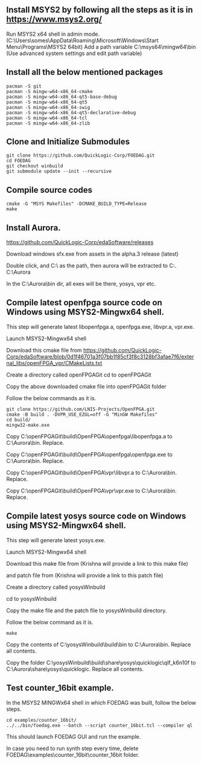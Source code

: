 
## Install MSYS2 by following all the steps as it is in https://www.msys2.org/

Run MSYS2 x64 shell in admin mode. (C:\Users\somes\AppData\Roaming\Microsoft\Windows\Start Menu\Programs\MSYS2 64bit)
Add a path variable C:\msys64\mingw64\bin (Use advanced system settings and edit path variable)

## Install all the below mentioned packages
```
pacman -S git
pacman -S mingw-w64-x86_64-cmake
pacman -S mingw-w64-x86_64-qt5-base-debug
pacman -S mingw-w64-x86_64-qt5
pacman -S mingw-w64-x86_64-swig
pacman -S mingw-w64-x86_64-qt5-declarative-debug
pacman -S mingw-w64-x86_64-tcl
pacman -S mingw-w64-x86_64-zlib
```

## Clone and Initialize Submodules
```
git clone https://github.com/QuickLogic-Corp/FOEDAG.git
cd FOEDAG
git checkout winbuild
git submodule update --init --recursive
```
## Compile source codes

```
cmake -G "MSYS Makefiles" -DCMAKE_BUILD_TYPE=Release
make
```


## Install Aurora.

https://github.com/QuickLogic-Corp/edaSoftware/releases

Download windows sfx.exe from assets in the alpha.3 release (latest)

Double click, and C:\ as the path, then aurora will be extracted to C:\. C:\Aurora

In the C:\Aurora\bin dir, all exes will be there, yosys, vpr etc.



## Compile latest openfpga source code on Windows using MSYS2-Mingwx64 shell.
This step will generate latest libopenfpga.a, openfpga.exe, libvpr.a, vpr.exe.

Launch MSYS2-Mingwx64 shell

Download this cmake file from
https://github.com/QuickLogic-Corp/edaSoftware/blob/0d1f46701a3f07bb1f85cf3f8c3128bf3afae7f6/external_libs/openFPGA_vpr/CMakeLists.txt

Create a directory called openFPGAGit
cd to openFPGAGit

Copy the above downloaded cmake file into openFPGAGit folder

Follow the below commands as it is.
```
git clone https://github.com/LNIS-Projects/OpenFPGA.git
cmake -B build . -DVPR_USE_EZGL=off -G "MinGW Makefiles"
cd build/
mingw32-make.exe
```
Copy C:\openFPGAGit\build\OpenFPGA\openfpga\libopenfpga.a to C:\Aurora\bin. Replace.

Copy C:\openFPGAGit\build\OpenFPGA\openfpga\openfpga.exe to C:\Aurora\bin. Replace.

Copy C:\openFPGAGit\build\OpenFPGA\vpr\libvpr.a to C:\Aurora\bin. Replace.

Copy C:\openFPGAGit\build\OpenFPGA\vpr\vpr.exe to C:\Aurora\bin. Replace.



## Compile latest yosys source code on Windows using MSYS2-Mingwx64 shell.

This step will generate latest yosys.exe.

Launch MSYS2-Mingwx64 shell

Download this make file from
(Krishna will provide a link to this make file)

and patch file from
(Krishna will provide a link to this patch file)

Create a directory called yosysWinbuild

cd to yosysWinbuild

Copy the make file and the patch file to yosysWinbuild directory.

Follow the below command as it is.
```
make
```

Copy the contents of C:\yosysWinbuild\build\bin to C:\Aurora\bin. Replace all contents.

Copy the folder C:\yosysWinbuild\build\share\yosys\quicklogic\qlf_k6n10f to C:\Aurora\share\yosys\quicklogic. Replace all contents.


## Test counter_16bit example.
In the MSYS2 MINGWx64 shell in which FOEDAG was built, follow the below steps.

```
cd examples/counter_16bit/
../../bin/foedag.exe --batch --script counter_16bit.tcl --compiler ql
```
This should launch FOEDAG GUI and run the example.

In case you need to run synth step every time, delete FOEDAG\examples\counter_16bit\counter_16bit folder.